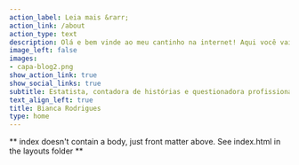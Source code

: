 ```yaml
---
action_label: Leia mais &rarr;
action_link: /about
action_type: text
description: Olá e bem vinde ao meu cantinho na internet! Aqui você vai encontrar alguns dos meus projetos, incluindo conteúdos de estatística e análise de dados usando R e *Python*, testes de DataVis e um pouco de tudo que eu ando estudando nesse universo de *Data Science*. Sinta-se à vontade para olhar ao redor! 😊 
image_left: false
images:
- capa-blog2.png
show_action_link: true
show_social_links: true
subtitle: Estatista, contadora de histórias e questionadora profissional. 
text_align_left: true
title: Bianca Rodrigues
type: home
---
```


** index doesn't contain a body, just front matter above.
See index.html in the layouts folder **
